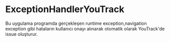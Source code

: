 # ExceptionHandlerYouTrack
Bu uygulama programda gerçekleşen runtime exception,navigation exception gibi hataların kullanıcı onayı alınarak otomatik olarak YouTrack'de issue oluşturur.
